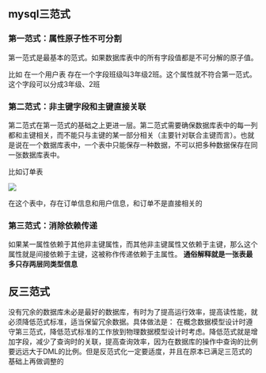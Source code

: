 ## mysql三范式



### 第一范式：属性原子性不可分割

第一范式是最基本的范式。如果数据库表中的所有字段值都是不可分解的原子值。

比如 在一个用户表 存在一个字段班级叫3年级2班。这个属性就不符合第一范式。这个字段可以分成3年级、2班

### 第二范式：非主键字段和主键直接关联

第二范式在第一范式的基础之上更进一层。第二范式需要确保数据库表中的每一列都和主键相关，而不能只与主键的某一部分相关（主要针对联合主键而言）。也就是说在一个数据库表中，一个表中只能保存一种数据，不可以把多种数据保存在同一张数据库表中。

比如订单表

![](https://pic002.cnblogs.com/images/2012/270324/2012040114063976.png)

在这个表中，存在订单信息和用户信息，和订单不是直接相关的

### 第三范式：消除依赖传递

如果某一属性依赖于其他非主键属性，而其他非主键属性又依赖于主键，那么这个属性就是间接依赖于主键，这被称作传递依赖于主属性。 **通俗解释就是一张表最多只存两层同类型信息**



## 反三范式

没有冗余的数据库未必是最好的数据库，有时为了提高运行效率，提高读性能，就必须降低范式标准，适当保留冗余数据。具体做法是： 在概念数据模型设计时遵守第三范式，降低范式标准的工作放到物理数据模型设计时考虑。降低范式就是增加字段，减少了查询时的关联，提高查询效率，因为在数据库的操作中查询的比例要远远大于DML的比例。但是反范式化一定要适度，并且在原本已满足三范式的基础上再做调整的
